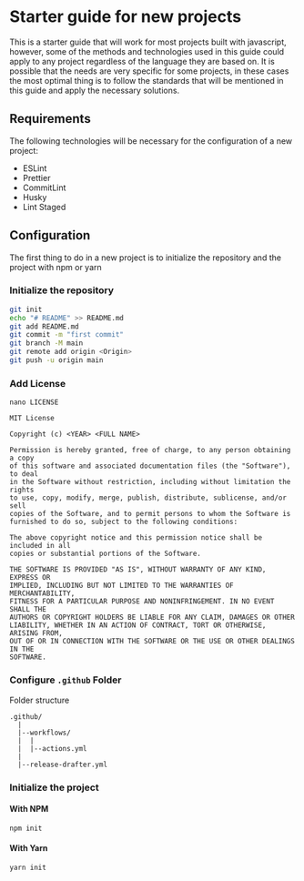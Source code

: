 # Starter guide for new projects

This is a starter guide that will work for most projects built with javascript, however, some of the methods and technologies used in this guide could apply to any project regardless of the language they are based on. It is possible that the needs are very specific for some projects, in these cases the most optimal thing is to follow the standards that will be mentioned in this guide and apply the necessary solutions.

## Requirements

The following technologies will be necessary for the configuration of a new project:

- ESLint
- Prettier
- CommitLint
- Husky
- Lint Staged

## Configuration

The first thing to do in a new project is to initialize the repository and the project with npm or yarn

### Initialize the repository

```bash
git init
echo "# README" >> README.md
git add README.md
git commit -m "first commit"
git branch -M main
git remote add origin <Origin>
git push -u origin main
```

### Add License

`nano LICENSE`

```
MIT License

Copyright (c) <YEAR> <FULL NAME>

Permission is hereby granted, free of charge, to any person obtaining a copy
of this software and associated documentation files (the "Software"), to deal
in the Software without restriction, including without limitation the rights
to use, copy, modify, merge, publish, distribute, sublicense, and/or sell
copies of the Software, and to permit persons to whom the Software is
furnished to do so, subject to the following conditions:

The above copyright notice and this permission notice shall be included in all
copies or substantial portions of the Software.

THE SOFTWARE IS PROVIDED "AS IS", WITHOUT WARRANTY OF ANY KIND, EXPRESS OR
IMPLIED, INCLUDING BUT NOT LIMITED TO THE WARRANTIES OF MERCHANTABILITY,
FITNESS FOR A PARTICULAR PURPOSE AND NONINFRINGEMENT. IN NO EVENT SHALL THE
AUTHORS OR COPYRIGHT HOLDERS BE LIABLE FOR ANY CLAIM, DAMAGES OR OTHER
LIABILITY, WHETHER IN AN ACTION OF CONTRACT, TORT OR OTHERWISE, ARISING FROM,
OUT OF OR IN CONNECTION WITH THE SOFTWARE OR THE USE OR OTHER DEALINGS IN THE
SOFTWARE.
```

### Configure `.github` Folder

Folder structure

```
.github/
  |
  |--workflows/
  |  |
  |  |--actions.yml
  |
  |--release-drafter.yml
```

### Initialize the project

#### With NPM

```
npm init
```

#### With Yarn

```
yarn init
```
